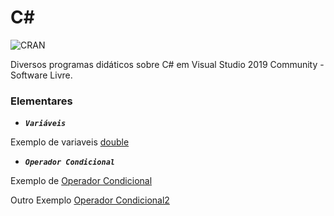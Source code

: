 # C#

![CRAN](https://img.shields.io/badge/%20LICENSE%20-GPL%203-blue.svg?style=for-the-badge)

Diversos programas didáticos sobre C# em Visual Studio 2019 Community - Software Livre.

### Elementares

* ***```Variáveis```*** 

Exemplo de variaveis [double](Csharp)

* ***```Operador Condicional```*** 

Exemplo de [Operador Condicional](c2.1.8OperadorCondicional)

Outro Exemplo [Operador Condicional2](c2.1.8OperadorCondicional2)

